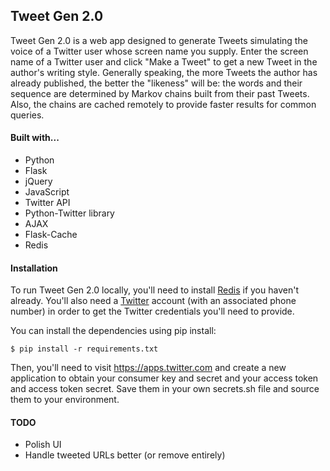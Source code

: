 ## Tweet Gen 2.0

Tweet Gen 2.0 is a web app designed to generate Tweets simulating the voice of a Twitter user whose screen name you supply. Enter the screen name of a Twitter user and click "Make a Tweet" to get a new Tweet in the author's writing style. Generally speaking, the more Tweets the author has already published, the better the "likeness" will be: the words and their sequence are determined by Markov chains built from their past Tweets. Also, the chains are cached remotely to provide faster results for common queries.

#### Built with...

* Python
* Flask
* jQuery
* JavaScript
* Twitter API
* Python-Twitter library
* AJAX
* Flask-Cache
* Redis

#### Installation

To run Tweet Gen 2.0 locally, you'll need to install [Redis](https://redis.io/) if you haven't already. You'll also need a [Twitter](https://twitter.com/) account (with an associated phone number) in order to get the Twitter credentials you'll need to provide.

You can install the dependencies using pip install:
```
$ pip install -r requirements.txt
```

Then, you'll need to visit https://apps.twitter.com and create a new application to obtain your consumer key and secret and your access token and access token secret. Save them in your own secrets.sh file and source them to your environment.

#### TODO

* Polish UI
* Handle tweeted URLs better (or remove entirely)



